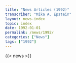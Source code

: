 ```yaml
---
title: "News Articles (1992)"
transcriber: "Mika A. Epstein"
layout: news-index
topic: index
date: 1992-01-01
permalink: /news/1992/
categories: ["News"]
tags: ["1992"]
---
```


{{< news >}}
